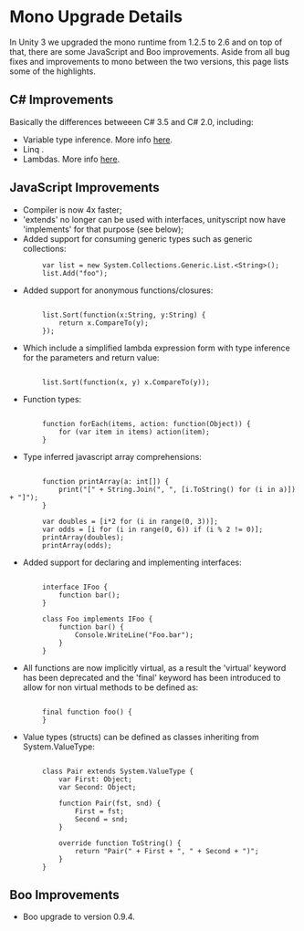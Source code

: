 Mono Upgrade Details
====================

In Unity 3 we upgraded the mono runtime from 1.2.5 to 2.6 and on top of that, there are some JavaScript and Boo improvements. Aside from all bug fixes and improvements to mono between the two versions, this page lists some of the highlights.

C# Improvements
---------------

Basically the differences betweeen C# 3.5 and C# 2.0, including:
* Variable type inference. More info [here](http://msdn.microsoft.com/en-us/library/bb383973.aspx.html).
* Linq .
* Lambdas. More info [here](http://msdn.microsoft.com/en-us/library/bb397687.aspx.html).

JavaScript Improvements
-----------------------

* Compiler is now 4x faster;
* 'extends' no longer can be used with interfaces, unityscript now have 'implements' for that purpose (see below);
* Added support for consuming generic types such as generic collections:
````
		var list = new System.Collections.Generic.List.<String>();
		list.Add("foo");

````
* Added support for anonymous functions/closures:
````

		list.Sort(function(x:String, y:String) {
			return x.CompareTo(y);
		});

````
* Which include a simplified lambda expression form with type inference for the parameters and return value:
````

		list.Sort(function(x, y) x.CompareTo(y));

````
* Function types:
````

		function forEach(items, action: function(Object)) {
			for (var item in items) action(item);
		}

````
* Type inferred javascript array comprehensions:
````

		function printArray(a: int[]) {
			print("[" + String.Join(", ", [i.ToString() for (i in a)]) + "]");
		}
		
		var doubles = [i*2 for (i in range(0, 3))];
		var odds = [i for (i in range(0, 6)) if (i % 2 != 0)];
		printArray(doubles);
		printArray(odds);

````

* Added support for declaring and implementing interfaces:
````

		interface IFoo {
			function bar();
		}
		
		class Foo implements IFoo {
			function bar() {
				Console.WriteLine("Foo.bar");
			}
		}

````

* All functions are now implicitly virtual, as a result the 'virtual' keyword has been deprecated and the 'final' keyword has been introduced to allow for non virtual methods to be defined as:
````

		final function foo() {
		}

````
* Value types (structs) can be defined as classes inheriting from System.ValueType:
````

		class Pair extends System.ValueType {
			var First: Object;
			var Second: Object;
			
			function Pair(fst, snd) {
				First = fst;
				Second = snd;
			}
			
			override function ToString() {
				return "Pair(" + First + ", " + Second + ")";
			}
		}

````
Boo Improvements
----------------

* Boo upgrade to version 0.9.4.
